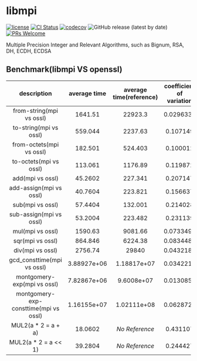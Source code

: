 # libmpi

[![license](https://img.shields.io/badge/license-Apache-brightgreen.svg?style=flat)](https://github.com/vxfury/libmpi/blob/master/LICENSE)
[![CI Status](https://github.com/vxfury/libmpi/workflows/ci/badge.svg)](https://github.com/vxfury/libmpi/actions)
[![codecov](https://codecov.io/gh/vxfury/libmpi/branch/main/graph/badge.svg?token=5IfLTTEcnF)](https://codecov.io/gh/vxfury/libmpi)
![GitHub release (latest by date)](https://img.shields.io/github/v/release/vxfury/libmpi?color=red&label=release)
[![PRs Welcome](https://img.shields.io/badge/PRs-welcome-brightgreen.svg)](https://github.com/vxfury/libmpi/pulls)

Multiple Precision Integer and Relevant Algorithms, such as Bignum, RSA, DH, ECDH, ECDSA
## Benchmark(libmpi VS openssl)

|              description              | average time | average time(reference) | coefficient of variation | perfermance ratio |
| :-: | :-: | :-: | :-: | :-: |
|       from-string(mpi vs ossl)        |   1641.51    |         22923.3         |        0.0296338         |      <span style="color:#8000;">**13.9647**</span>      |
|        to-string(mpi vs ossl)         |   559.044    |         2237.63         |         0.107149         |      <span style="color:#8000;">**4.00261**</span>      |
|       from-octets(mpi vs ossl)        |   182.501    |         524.403         |         0.100012         |      <span style="color:#8000;">**2.87342**</span>      |
|        to-octets(mpi vs ossl)         |   113.061    |         1176.89         |         0.119872         |      <span style="color:#8000;">**10.4093**</span>      |
|           add(mpi vs ossl)            |   45.2602    |         227.341         |         0.207147         |      <span style="color:#8000;">**5.02299**</span>      |
|        add-assign(mpi vs ossl)        |   40.7604    |         223.821         |         0.156637         |      <span style="color:#8000;">**5.49115**</span>      |
|           sub(mpi vs ossl)            |   57.4404    |         132.001         |         0.214028         |      <span style="color:#8000;">**2.29805**</span>      |
|        sub-assign(mpi vs ossl)        |   53.2004    |         223.482         |         0.231139         |      <span style="color:#8000;">**4.20075**</span>      |
|           mul(mpi vs ossl)            |   1590.63    |         9081.66         |        0.0733495         |      <span style="color:#8000;">**5.70947**</span>      |
|           sqr(mpi vs ossl)            |   864.846    |         6224.38         |        0.0834486         |      <span style="color:#8000;">**7.1971**</span>       |
|           div(mpi vs ossl)            |   2756.74    |          29840          |        0.0432187         |      <span style="color:#8000;">**10.8244**</span>      |
|      gcd_consttime(mpi vs ossl)       | 3.88927e+06  |       1.18817e+07       |        0.0342213         |       <span style="color:#8000;">**3.055**</span>       |
|      montgomery-exp(mpi vs ossl)      | 7.82867e+06  |       9.6008e+07        |        0.0130853         |      <span style="color:#8000;">**12.2636**</span>      |
| montgomery-exp-consttime(mpi vs ossl) | 1.16155e+07  |       1.02111e+08       |        0.0628727         |      <span style="color:#8000;">**8.79093**</span>      |
|          MUL2(a * 2 = a + a)          |   18.0602    |      <span style="font-style:italic;">No Reference</span>       |         0.431107         |        N/A        |
|         MUL2(a * 2 = a << 1)          |   39.2804    |      <span style="font-style:italic;">No Reference</span>       |         0.244427         |        N/A        |
